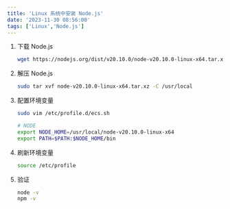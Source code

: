 ```yaml
---
title: 'Linux 系统中安装 Node.js'
date: '2023-11-30 08:56:00'
tags: ['Linux','Node.js']
---
```


1. 下载 Node.js

   ```bash
   wget https://nodejs.org/dist/v20.10.0/node-v20.10.0-linux-x64.tar.xz
   ```

2. 解压 Node.js

   ```bash
   sudo tar xvf node-v20.10.0-linux-x64.tar.xz -C /usr/local
   ```

3. 配置环境变量

   ```bash
   sudo vim /etc/profile.d/ecs.sh
   ```

   ```bash
   # NODE
   export NODE_HOME=/usr/local/node-v20.10.0-linux-x64
   export PATH=$PATH:$NODE_HOME/bin
   ```

4. 刷新环境变量

   ```bash
   source /etc/profile
   ```

5. 验证

   ```bash
   node -v
   npm -v
   ```


